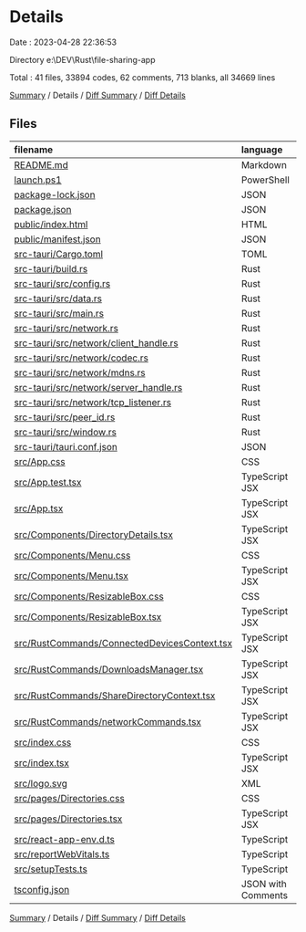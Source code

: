 # Details

Date : 2023-04-28 22:36:53

Directory e:\\DEV\\Rust\\file-sharing-app

Total : 41 files,  33894 codes, 62 comments, 713 blanks, all 34669 lines

[Summary](results.md) / Details / [Diff Summary](diff.md) / [Diff Details](diff-details.md)

## Files
| filename | language | code | comment | blank | total |
| :--- | :--- | ---: | ---: | ---: | ---: |
| [README.md](/README.md) | Markdown | 26 | 0 | 21 | 47 |
| [launch.ps1](/launch.ps1) | PowerShell | 2 | 0 | 0 | 2 |
| [package-lock.json](/package-lock.json) | JSON | 30,267 | 0 | 1 | 30,268 |
| [package.json](/package.json) | JSON | 59 | 0 | 1 | 60 |
| [public/index.html](/public/index.html) | HTML | 20 | 23 | 1 | 44 |
| [public/manifest.json](/public/manifest.json) | JSON | 25 | 0 | 1 | 26 |
| [src-tauri/Cargo.toml](/src-tauri/Cargo.toml) | TOML | 38 | 5 | 5 | 48 |
| [src-tauri/build.rs](/src-tauri/build.rs) | Rust | 3 | 0 | 1 | 4 |
| [src-tauri/src/config.rs](/src-tauri/src/config.rs) | Rust | 99 | 0 | 25 | 124 |
| [src-tauri/src/data.rs](/src-tauri/src/data.rs) | Rust | 77 | 0 | 16 | 93 |
| [src-tauri/src/main.rs](/src-tauri/src/main.rs) | Rust | 102 | 0 | 21 | 123 |
| [src-tauri/src/network.rs](/src-tauri/src/network.rs) | Rust | 45 | 0 | 10 | 55 |
| [src-tauri/src/network/client_handle.rs](/src-tauri/src/network/client_handle.rs) | Rust | 454 | 0 | 110 | 564 |
| [src-tauri/src/network/codec.rs](/src-tauri/src/network/codec.rs) | Rust | 111 | 1 | 35 | 147 |
| [src-tauri/src/network/mdns.rs](/src-tauri/src/network/mdns.rs) | Rust | 152 | 0 | 30 | 182 |
| [src-tauri/src/network/server_handle.rs](/src-tauri/src/network/server_handle.rs) | Rust | 788 | 0 | 157 | 945 |
| [src-tauri/src/network/tcp_listener.rs](/src-tauri/src/network/tcp_listener.rs) | Rust | 19 | 0 | 7 | 26 |
| [src-tauri/src/peer_id.rs](/src-tauri/src/peer_id.rs) | Rust | 44 | 0 | 12 | 56 |
| [src-tauri/src/window.rs](/src-tauri/src/window.rs) | Rust | 17 | 0 | 6 | 23 |
| [src-tauri/tauri.conf.json](/src-tauri/tauri.conf.json) | JSON | 107 | 0 | 0 | 107 |
| [src/App.css](/src/App.css) | CSS | 49 | 0 | 13 | 62 |
| [src/App.test.tsx](/src/App.test.tsx) | TypeScript JSX | 8 | 0 | 2 | 10 |
| [src/App.tsx](/src/App.tsx) | TypeScript JSX | 97 | 0 | 18 | 115 |
| [src/Components/DirectoryDetails.tsx](/src/Components/DirectoryDetails.tsx) | TypeScript JSX | 262 | 0 | 30 | 292 |
| [src/Components/Menu.css](/src/Components/Menu.css) | CSS | 15 | 0 | 2 | 17 |
| [src/Components/Menu.tsx](/src/Components/Menu.tsx) | TypeScript JSX | 56 | 0 | 6 | 62 |
| [src/Components/ResizableBox.css](/src/Components/ResizableBox.css) | CSS | 39 | 0 | 6 | 45 |
| [src/Components/ResizableBox.tsx](/src/Components/ResizableBox.tsx) | TypeScript JSX | 51 | 0 | 8 | 59 |
| [src/RustCommands/ConnectedDevicesContext.tsx](/src/RustCommands/ConnectedDevicesContext.tsx) | TypeScript JSX | 45 | 0 | 14 | 59 |
| [src/RustCommands/DownloadsManager.tsx](/src/RustCommands/DownloadsManager.tsx) | TypeScript JSX | 108 | 4 | 22 | 134 |
| [src/RustCommands/ShareDirectoryContext.tsx](/src/RustCommands/ShareDirectoryContext.tsx) | TypeScript JSX | 142 | 21 | 39 | 202 |
| [src/RustCommands/networkCommands.tsx](/src/RustCommands/networkCommands.tsx) | TypeScript JSX | 48 | 0 | 12 | 60 |
| [src/index.css](/src/index.css) | CSS | 28 | 0 | 6 | 34 |
| [src/index.tsx](/src/index.tsx) | TypeScript JSX | 33 | 3 | 7 | 43 |
| [src/logo.svg](/src/logo.svg) | XML | 1 | 0 | 0 | 1 |
| [src/pages/Directories.css](/src/pages/Directories.css) | CSS | 48 | 0 | 10 | 58 |
| [src/pages/Directories.tsx](/src/pages/Directories.tsx) | TypeScript JSX | 369 | 0 | 52 | 421 |
| [src/react-app-env.d.ts](/src/react-app-env.d.ts) | TypeScript | 0 | 1 | 1 | 2 |
| [src/reportWebVitals.ts](/src/reportWebVitals.ts) | TypeScript | 13 | 0 | 3 | 16 |
| [src/setupTests.ts](/src/setupTests.ts) | TypeScript | 1 | 4 | 1 | 6 |
| [tsconfig.json](/tsconfig.json) | JSON with Comments | 26 | 0 | 1 | 27 |

[Summary](results.md) / Details / [Diff Summary](diff.md) / [Diff Details](diff-details.md)